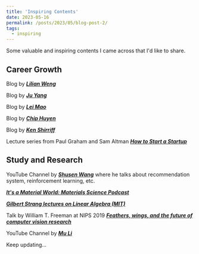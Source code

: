 ```yaml
---
title: 'Inspiring Contents'
date: 2023-05-16
permalink: /posts/2023/05/blog-post-2/
tags:
  - inspiring
---
```


Some valuable and inspiring contents I came across that I'd like to share.

Career Growth
------
Blog by ***[Lilian Weng](https://lilianweng.github.io/)***

Blog by ***[Ju Yang](http://www.juyang.co/)***

Blog by ***[Lei Mao](https://leimao.github.io/)***

Blog by ***[Chip Huyen](https://huyenchip.com/blog/)***

Blog by ***[Ken Shirriff](https://www.righto.com/)***

Lecture series from Paul Graham and Sam Altman ***[How to Start a Startup](https://www.youtube.com/playlist?list=PL5q_lef6zVkaTY_cT1k7qFNF2TidHCe-1)***

Study and Research
------
YouTube Channel by ***[Shusen Wang](https://www.youtube.com/@ShusenWang)*** where he talks about recommendation system, reinforcement learning, etc.

***[It's a Material World: Materials Science Podcast](https://www.itsamaterialworldpodcast.com/)***

***[Gilbert Strang lectures on Linear Algebra (MIT)](https://www.youtube.com/playlist?list=PL49CF3715CB9EF31D)***

Talk by William T. Freeman at NIPS 2019 ***[Feathers, wings, and the future of computer vision research](https://slideslive.com/38922489/feathers-wings-and-the-future-of-computer-vision-research)*** 

YouTube Channel by ***[Mu Li](https://www.youtube.com/@mu_li/featured)***

Keep updating...